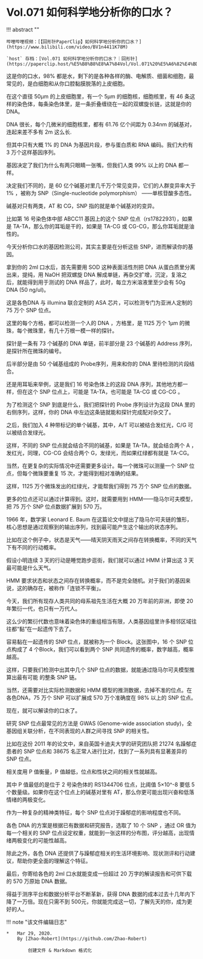 # Vol.071 如何科学地分析你的口水？

!!! abstract ""

	哔哩哔哩视频：[【回形针PaperClip】如何科学地分析你的口水？](https://www.bilibili.com/video/BV1n4411K78M)
	
	`host` 存档：[Vol.071 如何科学地分析你的口水？｜回形针](https://paperclip.host/%E5%B8%B8%E8%A7%84Vol/Vol.071%20%E5%A6%82%E4%BD%95%E7%A7%91%E5%AD%A6%E5%9C%B0%E5%88%86%E6%9E%90%E4%BD%A0%E7%9A%84%E5%8F%A3%E6%B0%B4%EF%BC%9F%EF%BD%9C%E5%9B%9E%E5%BD%A2%E9%92%88.mp4)

这是你的口水，98% 都是水，剩下的是各种各样的酶、电解质、细菌和细胞，最常见的，是白细胞和从你口腔黏膜脱落的上皮细胞。

在这个直径 50μm 的上皮细胞里，有一个 5μm 的细胞核，细胞核里，有 46 条这样的染色体，每条染色体里，是一条折叠缠绕在一起的双螺旋长链，这就是你的 DNA。

DNA 很长，每个几微米的细胞核里，都有 61.76 亿个间距为 0.34nm 的碱基对，连起来差不多有 2m 这么长.

但其中只有大概 1% 的 DNA 为基因片段，参与蛋白质和 RNA 编码。我们大约有 3 万个这样基因序列。

基因决定了我们为什么有两只眼睛一张嘴，但我们人类 99% 以上的 DNA 都一样。

决定我们不同的，是 60 亿个碱基对里几千万个常见变异，它们的人群变异率大于 1% ，被称为 SNP（Single-nucleotide polymorphism） ——单核苷酸多态性。

碱基对只有两类，AT 和 CG，SNP 指的就是单个碱基对的变异。

比如第 16 号染色体中部 ABCC11 基因上的这个 SNP 位点（rs17822931），如果是 TA-TA，那么你的耳垢是干的，如果是 TA-CG 或 CG-CG，那么你耳垢就是油性的。

今天分析你口水的基因检测公司，其实主要是在分析这些 SNP，进而解读你的基因。

拿到你的 2ml 口水后，首先需要用 SOD 这种表面活性剂把 DNA 从蛋白质里分离出来，提纯，用 NaOH 把双螺旋 DNA 解成单链，再杂交扩增，沉淀，复溶之后，就能得到用于测试的 DNA 样品了，此时，每立方米溶液里至少会有 50g DNA (50 ng/ul)。

这是各色DNA 与 illumina 联合定制的 ASA 芯片，可以检测专门为亚洲人定制的 75 万个 SNP 位点。

这里的每个方格，都可以检测一个人的 DNA ，方格里，是 1125 万个 1μm 的微珠，每个微珠里，有几十万根一模一样的探针。

探针是一条有 73 个碱基的 DNA 单链，前半部分是 23 个碱基的 Address 序列，是探针所在微珠的编号。

后半部分是由 50 个碱基组成的 Probe序列，用来和你的 DNA 里待检测的片段结合。

还是用耳垢来举例，这是我们 16 号染色体上的这段 DNA 序列，其他地方都一样，但在这个 SNP 位点上，可能是 TA-TA，也可能是 TA-CG 或 CG-CG 。

为了检测这个 SNP 到底是什么，我们把探针的 Probe 序列设计为这段 DNA 里的右侧序列，这样，你的 DNA 中左边这条链就能和探针完成配对杂交了。

之后，我们加入 4 种带标记的单个碱基，其中，A/T 可以被结合发红光，C/G 可以被结合发绿光。

这样，不同的 SNP 位点就会结合不同的碱基，如果是 TA-TA，就会结合两个 A ，发红光，同理，CG-CG 会结合两个 G，发绿光，而如果红绿都有就是 TA-CG。     

当然，在更复杂的实际情况中还需要更多设计。每一个微珠可以测量一个 SNP 位点，但每个微珠要重复 15 次，才能得到相对准确的结果。

这样，1125 万个微珠发出的红绿光，才能帮我们得到 75 万个 SNP 位点的数据。

更多的位点还可以通过计算得到。这时，就需要用到 HMM——隐马尔可夫模型，把 75 万个 SNP 位点数据扩展到 570 万。
 
1966 年，数学家 Leonard E. Baum 在这篇论文中提出了隐马尔可夫链的雏形，核心思想是通过观察到的输出序列，找到最可能产生这个输出的状态序列。

比如在这个例子中，状态是天气——晴天阴天雨天之间存在转换概率，不同的天气下有不同的行动概率。

假设小明连续 3 天的行动是睡觉跑步逛街，我们就可以通过 HMM 计算出这 3 天最可能是什么天气。

HMM 要求状态和状态之间存在转换概率，而不是完全随机。对于我们的基因来说，这的确存在，被称作「连锁不平衡」。

今天，我们所有现存人类共同的母系祖先生活在大概 20 万年前的非洲，即使 20 年繁衍一代，也只有一万代人。

这么少的繁衍代数也意味着染色体的重组相当有限，人类基因组里许多相邻区域往往都“黏”在一起遗传下去了。    

容易黏在一起遗传的 SNP 位点，就被称为一个 Block。这张图中，16 个 SNP 位点构成了 4 个Block，我们可以看到两个 SNP 共同遗传的概率，数字越高，概率越高。

这样，只要我们检测中出其中几个 SNP 位点的数据，就能通过隐马尔可夫模型推算出最有可能 的整条 SNP 链。

当然，还需要对比实际检测数据和 HMM 模型的推测数据，去掉不准的位点。在各色DNA，75 万个 SNP 可以扩展成 570 万个准确度在 98% 以上的 SNP 位点。

现在，就可以解读你的口水了。

研究 SNP 位点最常见的方法是 GWAS (Genome-wide association study)，全基因组关联分析，在不同表现的人群之间寻找 SNP 的相关性。
 
比如在这份 2011 年的论文中，来自英国卡迪夫大学的研究团队把 21274 名躁郁症患者的 SNP 位点和 38675 名正常人进行比对，找到了一系列具有显著差异的 SNP 位点。

相关度用 P 值衡量，P 值越低，位点和性状之间的相关性就越高。

其中 P 值最低的是位于 2 号染色体的 RS1344706 位点，比阈值 5×10^-8 要低 5 个数量级。如果你在这个位点上的碱基对里有 AT，那么你更可能出现兴奋和低落情绪的两极变化。

作为一种复杂的精神类特征，每个 SNP 位点对于躁郁症的影响程度也不同。

各色 DNA 的方案是根据已有数据和研究报告，选取了 10 个 SNP ，通过 OR 值为每一个相关的 SNP 位点设定权重，就能到一张这样的分布图，评分越高，出现情绪两极变化的可能性越高。  

除此之外，各色 DNA 还提供了与躁郁症相关的生活环境影响、现状测评和行动建议，帮助你更全面的理解这个特征。

最后，你寄给各色的 2ml 口水就能变成一份超过 20 万字的解读报告和可供下载的 570 万原始 DNA 数据。

得益于测序平台和数据分析平台不断革新，获得 DNA 数据的成本过去十几年内下降了一万倍。现在只需不到 500元，你就能完成这一切，了解先天的你，成为更好的人。

!!! note "该文件编辑日志"

	* 	Mar 29, 2020.
		By [Zhao-Robert](https://github.com/Zhao-Robert)
	
			创建文件 & Markdown 格式化
